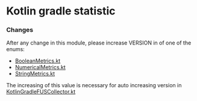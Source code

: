 # Kotlin gradle statistic

### Changes
After any change in this module, please increase VERSION in of one of the enums: 
* [BooleanMetrics.kt](src%2Fmain%2Fkotlin%2Forg%2Fjetbrains%2Fkotlin%2Fstatistics%2Fmetrics%2FBooleanMetrics.kt)
* [NumericalMetrics.kt](src%2Fmain%2Fkotlin%2Forg%2Fjetbrains%2Fkotlin%2Fstatistics%2Fmetrics%2FNumericalMetrics.kt)
* [StringMetrics.kt](src%2Fmain%2Fkotlin%2Forg%2Fjetbrains%2Fkotlin%2Fstatistics%2Fmetrics%2FStringMetrics.kt)

The increasing of this value is necessary for auto increasing version in [KotlinGradleFUSCollector.kt](https://jetbrains.team/p/ij/repositories/intellij/files/community/plugins/kotlin/gradle/gradle/src/org/jetbrains/kotlin/idea/gradle/statistics/KotlinGradleFUSCollector.kt)